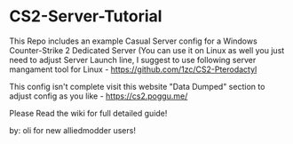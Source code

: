 # CS2-Server-Tutorial

This Repo includes an example Casual Server config for a Windows Counter-Strike 2 Dedicated Server (You can use it on Linux as well you just need to adjust Server Launch line, I suggest to use following server mangament tool for Linux - https://github.com/1zc/CS2-Pterodactyl

This config isn't complete visit this website "Data Dumped" section to adjust config as you like -  https://cs2.poggu.me/


Please Read the wiki for full detailed guide!


by: oli for new alliedmodder users!
